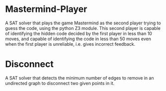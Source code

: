 # Mastermind-Player
A SAT solver that plays the game Mastermind as the second player trying to guess the code, using the python Z3 module. This second player is capable of identifying the hidden code decided by the first player in less than 10 moves, and capable of identifying the code in less than 50 moves even when the first player is unreliable, i.e. gives incorrect feedback.

# Disconnect 
A SAT solver that detects the minimum number of edges to remove in an undirected graph to disconnect two given points in it.
